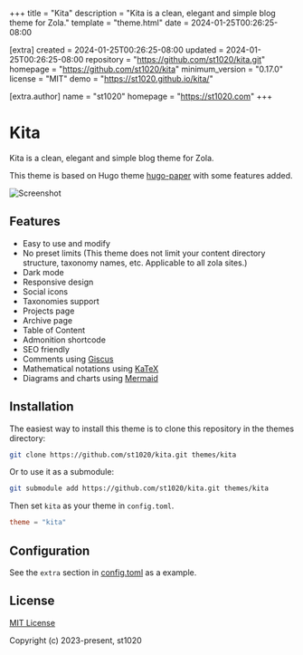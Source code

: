 
+++
title = "Kita"
description = "Kita is a clean, elegant and simple blog theme for Zola."
template = "theme.html"
date = 2024-01-25T00:26:25-08:00

[extra]
created = 2024-01-25T00:26:25-08:00
updated = 2024-01-25T00:26:25-08:00
repository = "https://github.com/st1020/kita.git"
homepage = "https://github.com/st1020/kita"
minimum_version = "0.17.0"
license = "MIT"
demo = "https://st1020.github.io/kita/"

[extra.author]
name = "st1020"
homepage = "https://st1020.com"
+++        

# Kita

Kita is a clean, elegant and simple blog theme for Zola.

This theme is based on Hugo theme [hugo-paper](https://github.com/nanxiaobei/hugo-paper) with some features added.

![Screenshot](https://raw.githubusercontent.com/st1020/kita/main/screenshot.png)

## Features

- Easy to use and modify
- No preset limits (This theme does not limit your content directory structure, taxonomy names, etc. Applicable to all zola sites.)
- Dark mode
- Responsive design
- Social icons
- Taxonomies support
- Projects page
- Archive page
- Table of Content
- Admonition shortcode
- SEO friendly
- Comments using [Giscus](https://giscus.app/)
- Mathematical notations using [KaTeX](https://katex.org/)
- Diagrams and charts using [Mermaid](https://mermaid.js.org/)

## Installation

The easiest way to install this theme is to clone this repository in the themes directory:

```sh
git clone https://github.com/st1020/kita.git themes/kita
```

Or to use it as a submodule:

```sh
git submodule add https://github.com/st1020/kita.git themes/kita
```

Then set `kita` as your theme in `config.toml`.

```toml
theme = "kita"
```

## Configuration

See the `extra` section in [config.toml](https://github.com/st1020/kita/blob/main/config.toml) as a example.

## License

[MIT License](https://github.com/st1020/kita/blob/main/LICENSE)

Copyright (c) 2023-present, st1020

        
